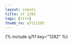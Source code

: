 ```yaml
--- 
layout: sieutv
title: it 1292
tags: [ittv]
thumb_re: q7t11292
---
```

{% include q7t1 key="1292" %} 
